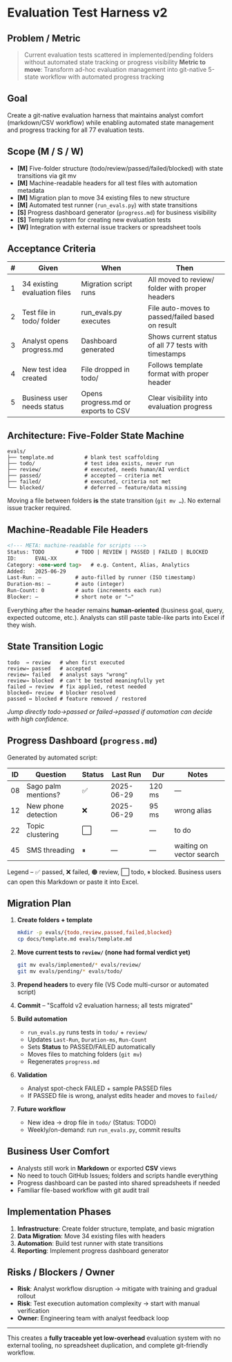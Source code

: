 # Evaluation Test Harness v2

## Problem / Metric

> Current evaluation tests scattered in implemented/pending folders without automated state tracking or progress visibility
> **Metric to move**: Transform ad-hoc evaluation management into git-native 5-state workflow with automated progress tracking

## Goal

Create a git-native evaluation harness that maintains analyst comfort (markdown/CSV workflow) while enabling automated state management and progress tracking for all 77 evaluation tests.

## Scope (M / S / W)

- **[M]** Five-folder structure (todo/review/passed/failed/blocked) with state transitions via git mv
- **[M]** Machine-readable headers for all test files with automation metadata
- **[M]** Migration plan to move 34 existing files to new structure
- **[M]** Automated test runner (`run_evals.py`) with state transitions
- **[S]** Progress dashboard generator (`progress.md`) for business visibility
- **[S]** Template system for creating new evaluation tests
- **[W]** Integration with external issue trackers or spreadsheet tools

## Acceptance Criteria

| # | Given | When | Then |
|---|-------|------|------|
| 1 | 34 existing evaluation files | Migration script runs | All moved to review/ folder with proper headers |
| 2 | Test file in todo/ folder | run_evals.py executes | File auto-moves to passed/failed based on result |
| 3 | Analyst opens progress.md | Dashboard generated | Shows current status of all 77 tests with timestamps |
| 4 | New test idea created | File dropped in todo/ | Follows template format with proper header |
| 5 | Business user needs status | Opens progress.md or exports to CSV | Clear visibility into evaluation progress |

## Architecture: Five-Folder State Machine

```
evals/
├── template.md          # blank test scaffolding
├── todo/                # test idea exists, never run
├── review/              # executed, needs human/AI verdict
├── passed/              # accepted – criteria met
├── failed/              # executed, criteria not met
└── blocked/             # deferred – feature/data missing
```

Moving a file between folders **is** the state transition (`git mv …`).
No external issue tracker required.

## Machine-Readable File Headers

```markdown
<!--- META: machine-readable for scripts --->
Status: TODO          # TODO | REVIEW | PASSED | FAILED | BLOCKED
ID:      EVAL-XX
Category: <one-word tag>   # e.g. Content, Alias, Analytics
Added:   2025-06-29
Last-Run: —           # auto-filled by runner (ISO timestamp)
Duration-ms: —        # auto (integer)
Run-Count: 0          # auto (increments each run)
Blocker: —            # short note or "—"
```

Everything after the header remains **human-oriented** (business goal, query, expected outcome, etc.).
Analysts can still paste table-like parts into Excel if they wish.

## State Transition Logic

```
todo  → review   # when first executed
review→ passed   # accepted
review→ failed   # analyst says "wrong"
review→ blocked  # can't be tested meaningfully yet
failed → review  # fix applied, retest needed
blocked→ review  # blocker resolved
passed ↔ blocked # feature removed / restored
```

*Jump directly todo→passed or failed→passed if automation can decide with high confidence.*

## Progress Dashboard (`progress.md`)

Generated by automated script:

| ID | Question            | Status | Last Run   | Dur    | Notes                    |
| -- | ------------------- | ------ | ---------- | ------ | ------------------------ |
| 08 | Sago palm mentions? | ✅      | 2025-06-29 | 120 ms | —                        |
| 12 | New phone detection | ❌      | 2025-06-29 | 95 ms  | wrong alias              |
| 22 | Topic clustering    | ⬜      | —          | —      | to do                    |
| 45 | SMS threading       | ⏸      | —          | —      | waiting on vector search |

Legend – ✅ passed, ❌ failed, 🟠 review, ⬜ todo, ⏸ blocked.
Business users can open this Markdown or paste it into Excel.

## Migration Plan

1. **Create folders + template**
   ```bash
   mkdir -p evals/{todo,review,passed,failed,blocked}
   cp docs/template.md evals/template.md
   ```

2. **Move current tests to `review/` (none had formal verdict yet)**
   ```bash
   git mv evals/implemented/* evals/review/
   git mv evals/pending/* evals/todo/
   ```

3. **Prepend headers** to every file (VS Code multi-cursor or automated script)

4. **Commit** – "Scaffold v2 evaluation harness; all tests migrated"

5. **Build automation**
   - `run_evals.py` runs tests in `todo/` + `review/`
   - Updates `Last-Run`, `Duration-ms`, `Run-Count`
   - Sets **Status** to PASSED/FAILED automatically
   - Moves files to matching folders (`git mv`)
   - Regenerates `progress.md`

6. **Validation**
   - Analyst spot-check FAILED + sample PASSED files
   - If PASSED file is wrong, analyst edits header and moves to `failed/`

7. **Future workflow**
   - New idea → drop file in `todo/` (Status: TODO)
   - Weekly/on-demand: run `run_evals.py`, commit results

## Business User Comfort

- Analysts still work in **Markdown** or exported **CSV** views
- No need to touch GitHub Issues; folders and scripts handle everything
- Progress dashboard can be pasted into shared spreadsheets if needed
- Familiar file-based workflow with git audit trail

## Implementation Phases

1. **Infrastructure**: Create folder structure, template, and basic migration
2. **Data Migration**: Move 34 existing files with headers
3. **Automation**: Build test runner with state transitions
4. **Reporting**: Implement progress dashboard generator

## Risks / Blockers / Owner

- **Risk**: Analyst workflow disruption → mitigate with training and gradual rollout
- **Risk**: Test execution automation complexity → start with manual verification
- **Owner**: Engineering team with analyst feedback loop

---

This creates a **fully traceable yet low-overhead** evaluation system with no external tooling, no spreadsheet duplication, and complete git-friendly workflow.